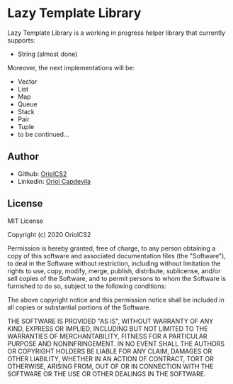 # Lazy Template Library
 
 Lazy Template Library is a working in progress helper library that currently supports:
 
 * String (almost done)
 
 Moreover, the next implementations will be:
 
 * Vector
 * List 
 * Map
 * Queue
 * Stack
 * Pair
 * Tuple 
 * to be continued...
 
 ## Author
* Github: [OriolCS2](https://github.com/OriolCS2)
* Linkedin: [Oriol Capdevila](https://www.linkedin.com/in/oriol-capdevila-0a6b3914b/)

## License
MIT License

Copyright (c) 2020 OriolCS2

Permission is hereby granted, free of charge, to any person obtaining a copy
of this software and associated documentation files (the "Software"), to deal
in the Software without restriction, including without limitation the rights
to use, copy, modify, merge, publish, distribute, sublicense, and/or sell
copies of the Software, and to permit persons to whom the Software is
furnished to do so, subject to the following conditions:

The above copyright notice and this permission notice shall be included in all
copies or substantial portions of the Software.

THE SOFTWARE IS PROVIDED "AS IS", WITHOUT WARRANTY OF ANY KIND, EXPRESS OR
IMPLIED, INCLUDING BUT NOT LIMITED TO THE WARRANTIES OF MERCHANTABILITY,
FITNESS FOR A PARTICULAR PURPOSE AND NONINFRINGEMENT. IN NO EVENT SHALL THE
AUTHORS OR COPYRIGHT HOLDERS BE LIABLE FOR ANY CLAIM, DAMAGES OR OTHER
LIABILITY, WHETHER IN AN ACTION OF CONTRACT, TORT OR OTHERWISE, ARISING FROM,
OUT OF OR IN CONNECTION WITH THE SOFTWARE OR THE USE OR OTHER DEALINGS IN THE
SOFTWARE.
